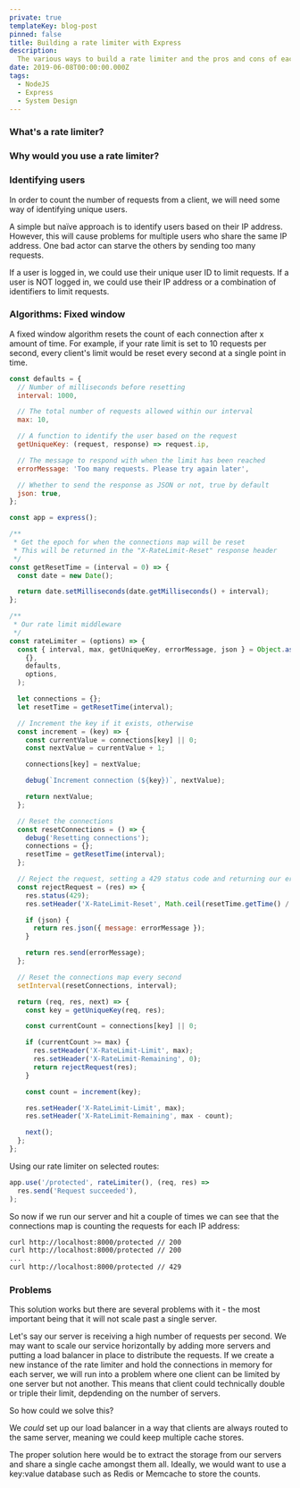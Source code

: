 ```yaml
---
private: true
templateKey: blog-post
pinned: false
title: Building a rate limiter with Express
description:
  The various ways to build a rate limiter and the pros and cons of each
date: 2019-06-08T00:00:00.000Z
tags:
  - NodeJS
  - Express
  - System Design
---
```


### What's a rate limiter?

### Why would you use a rate limiter?

### Identifying users

In order to count the number of requests from a client, we will need some way of
identifying unique users.

A simple but naïve approach is to identify users based on their IP address.
However, this will cause problems for multiple users who share the same IP
address. One bad actor can starve the others by sending too many requests.

If a user is logged in, we could use their unique user ID to limit requests. If
a user is NOT logged in, we could use their IP address or a combination of
identifiers to limit requests.

### Algorithms: Fixed window

A fixed window algorithm resets the count of each connection after x amount of
time. For example, if your rate limit is set to 10 requests per second, every
client's limit would be reset every second at a single point in time.

```js
const defaults = {
  // Number of milliseconds before resetting
  interval: 1000,

  // The total number of requests allowed within our interval
  max: 10,

  // A function to identify the user based on the request
  getUniqueKey: (request, response) => request.ip,

  // The message to respond with when the limit has been reached
  errorMessage: 'Too many requests. Please try again later',

  // Whether to send the response as JSON or not, true by default
  json: true,
};
```

```js
const app = express();

/**
 * Get the epoch for when the connections map will be reset
 * This will be returned in the "X-RateLimit-Reset" response header
 */
const getResetTime = (interval = 0) => {
  const date = new Date();

  return date.setMilliseconds(date.getMilliseconds() + interval);
};

/**
 * Our rate limit middleware
 */
const rateLimiter = (options) => {
  const { interval, max, getUniqueKey, errorMessage, json } = Object.assign(
    {},
    defaults,
    options,
  );

  let connections = {};
  let resetTime = getResetTime(interval);

  // Increment the key if it exists, otherwise
  const increment = (key) => {
    const currentValue = connections[key] || 0;
    const nextValue = currentValue + 1;

    connections[key] = nextValue;

    debug(`Increment connection (${key})`, nextValue);

    return nextValue;
  };

  // Reset the connections
  const resetConnections = () => {
    debug('Resetting connections');
    connections = {};
    resetTime = getResetTime(interval);
  };

  // Reject the request, setting a 429 status code and returning our error message
  const rejectRequest = (res) => {
    res.status(429);
    res.setHeader('X-RateLimit-Reset', Math.ceil(resetTime.getTime() / 1000));

    if (json) {
      return res.json({ message: errorMessage });
    }

    return res.send(errorMessage);
  };

  // Reset the connections map every second
  setInterval(resetConnections, interval);

  return (req, res, next) => {
    const key = getUniqueKey(req, res);

    const currentCount = connections[key] || 0;

    if (currentCount >= max) {
      res.setHeader('X-RateLimit-Limit', max);
      res.setHeader('X-RateLimit-Remaining', 0);
      return rejectRequest(res);
    }

    const count = increment(key);

    res.setHeader('X-RateLimit-Limit', max);
    res.setHeader('X-RateLimit-Remaining', max - count);

    next();
  };
};
```

Using our rate limiter on selected routes:

```js
app.use('/protected', rateLimiter(), (req, res) =>
  res.send('Request succeeded'),
);
```

So now if we run our server and hit a couple of times we can see that the
connections map is counting the requests for each IP address:

```sh
curl http://localhost:8000/protected // 200
curl http://localhost:8000/protected // 200
...
curl http://localhost:8000/protected // 429
```

### Problems

This solution works but there are several problems with it - the most important
being that it will not scale past a single server.

Let's say our server is receiving a high number of requests per second. We may
want to scale our service horizontally by adding more servers and putting a load
balancer in place to distribute the requests. If we create a new instance of the
rate limiter and hold the connections in memory for each server, we will run
into a problem where one client can be limited by one server but not another.
This means that client could technically double or triple their limit,
depdending on the number of servers.

So how could we solve this?

We _could_ set up our load balancer in a way that clients are always routed to
the same server, meaning we could keep multiple cache stores.

The proper solution here would be to extract the storage from our servers and
share a single cache amongst them all. Ideally, we would want to use a key:value
database such as Redis or Memcache to store the counts.
